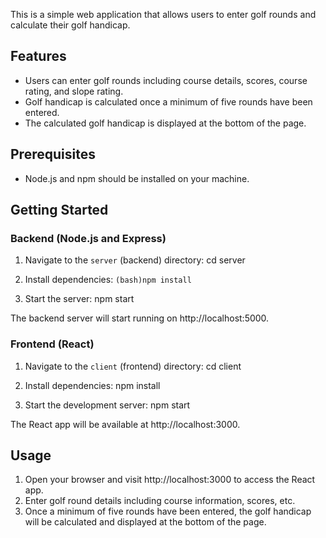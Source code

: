This is a simple web application that allows users to enter golf rounds and calculate their golf handicap.

## Features

- Users can enter golf rounds including course details, scores, course rating, and slope rating.
- Golf handicap is calculated once a minimum of five rounds have been entered.
- The calculated golf handicap is displayed at the bottom of the page.

## Prerequisites

- Node.js and npm should be installed on your machine.

## Getting Started

### Backend (Node.js and Express)

1. Navigate to the `server` (backend) directory:
cd server

2. Install dependencies:
```(bash)npm install```

3. Start the server:
npm start

The backend server will start running on http://localhost:5000.

### Frontend (React)

1. Navigate to the `client` (frontend) directory:
cd client

2. Install dependencies:
npm install

3. Start the development server:
npm start

The React app will be available at http://localhost:3000.

## Usage

1. Open your browser and visit http://localhost:3000 to access the React app.
2. Enter golf round details including course information, scores, etc.
3. Once a minimum of five rounds have been entered, the golf handicap will be calculated and displayed at the bottom of the page.
